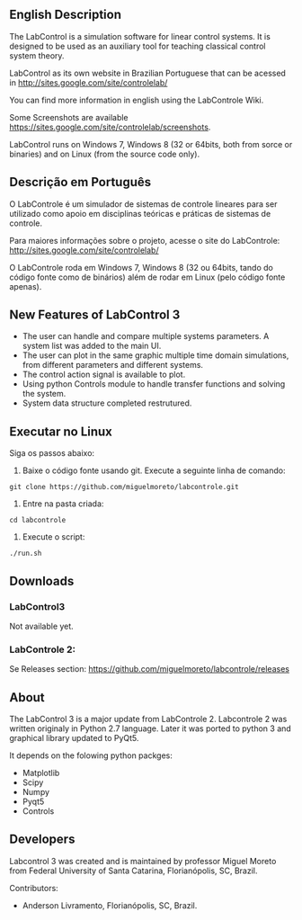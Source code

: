 ## English Description
The LabControl is a simulation software for linear control systems. It is designed to be used as an auxiliary tool for teaching classical control system theory.

LabControl as its own website in Brazilian Portuguese that can be acessed in http://sites.google.com/site/controlelab/

You can find more information in english using the LabControle Wiki.

Some Screenshots are available https://sites.google.com/site/controlelab/screenshots.

LabControl runs on Windows 7, Windows 8 (32 or 64bits, both from sorce or binaries) and on Linux (from the source code only).

## Descrição em Português
O LabControle é um simulador de sistemas de controle lineares para ser utilizado como apoio em disciplinas teóricas e práticas de sistemas de controle.

Para maiores informações sobre o projeto, acesse o site do LabControle: http://sites.google.com/site/controlelab/

O LabControle roda em Windows 7, Windows 8 (32 ou 64bits, tando do código fonte como de binários) além de rodar em Linux (pelo código fonte apenas).

## New Features of LabControl 3 

* The user can handle and compare multiple systems parameters. A system list was added to the main UI.
* The user can plot in the same graphic multiple time domain simulations, from different parameters and different systems.
* The control action signal is available to plot.
* Using python Controls module to handle transfer functions and solving the system.
* System data structure completed restrutured.

## Executar no Linux

Siga os passos abaixo:

1. Baixe o código fonte usando git. Execute a seguinte linha de comando:

`git clone https://github.com/miguelmoreto/labcontrole.git`
1. Entre na pasta criada:

`cd labcontrole`
1. Execute o script:

`./run.sh`

## Downloads

### LabControl3

Not available yet.

### LabControle 2:

Se Releases section: https://github.com/miguelmoreto/labcontrole/releases

## About

The LabControl 3 is a major update from LabControle 2. Labcontrole 2 was written originaly in Python 2.7 language. Later it was ported to python 3 and graphical library updated to PyQt5. 

It depends on the folowing python packges:
* Matplotlib
* Scipy
* Numpy
* Pyqt5
* Controls

## Developers

Labcontrol 3 was created and is maintained by professor Miguel Moreto from Federal University of Santa Catarina, Florianópolis, SC, Brazil.

Contributors:
* Anderson Livramento, Florianópolis, SC, Brazil.
